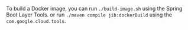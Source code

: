 To build a Docker image, you can run `./build-image.sh` using the Spring Boot Layer Tools.
or run `./maven compile jib:dockerBuild` using the `com.google.cloud.tools`.
